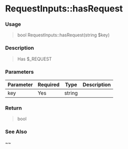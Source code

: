 
# RequestInputs::hasRequest 

### Usage

> bool RequestInputs::hasRequest(string $key)

### Description

> Has $_REQUEST

### Parameters

Parameter | Required | Type | Description
------------- |------------- |------------- |------------- 
key | Yes | string |

### Return
> bool 
### See Also

~~


